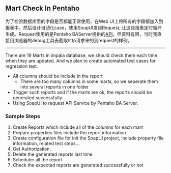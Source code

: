 ## Mart Check In Pentaho
为了检验数据库里的字段是否都能正常使用，在Web UI上将所有的字段都加入到报表中。然后设计自动化case，使用SoupUI发起Request, 让这些报表定时循环生成。Request使用的是Pentaho BAServer提供的[API](https://help.pentaho.com/Documentation/8.0/Developer_Center/REST_API)。但资料有限，当时我直接用浏览器的debug工具去截取http请求来的到request的样例。
***
There are 19 Marts in impala database, we should check them each time when they are updated.
And we plan to create automated test cases for regression test.
* All columns should be include in the report
  * There are too many columns in some marts, so we seperate them into several reports in one folder
* Trigger such reports and if the marts are ok, the reports should be generated successfully.
* Using SoapUI to request API Service by Pentaho BA Server.
### Sample Steps
1. Create Reports which include all of the columns for each mart
2. Prepare properties files include the report information
3. Create configuration file for init the SoapUI project, include property file information, related test steps...
4. Get Authorization.
5. Delete the generated reports last time.
6. Scheduler all the report.
7. Check the expected reports are generated successfully or not
